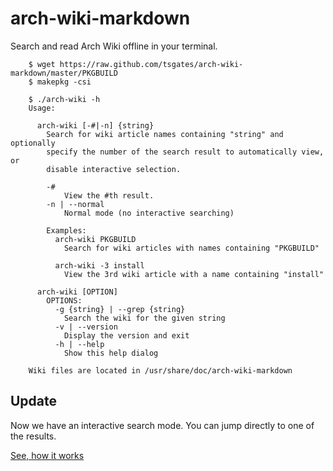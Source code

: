 # arch-wiki-markdown #

Search and read Arch Wiki offline in your terminal.

```
    $ wget https://raw.github.com/tsgates/arch-wiki-markdown/master/PKGBUILD
    $ makepkg -csi

    $ ./arch-wiki -h
    Usage:

      arch-wiki [-#|-n] {string}
        Search for wiki article names containing "string" and optionally
        specify the number of the search result to automatically view, or
        disable interactive selection.

        -#
            View the #th result.
        -n | --normal
            Normal mode (no interactive searching)

        Examples:
          arch-wiki PKGBUILD
            Search for wiki articles with names containing "PKGBUILD"

          arch-wiki -3 install
            View the 3rd wiki article with a name containing "install"

      arch-wiki [OPTION]
        OPTIONS:
          -g {string} | --grep {string}
            Search the wiki for the given string
          -v | --version
            Display the version and exit
          -h | --help
            Show this help dialog

    Wiki files are located in /usr/share/doc/arch-wiki-markdown
```

## Update ##

Now we have an interactive search mode. You can jump directly to one of the results.

[See, how it works](http://asciinema.org/a/5872)
